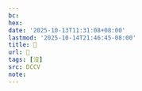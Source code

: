 ```yaml
---
bc:
hex:
date: '2025-10-13T11:31:08+08:00'
lastmod: '2025-10-14T21:46:45-08:00'
title: 󰨚
url: 󰨚
tags: [沒]
src: DCCV
note:
---
```

